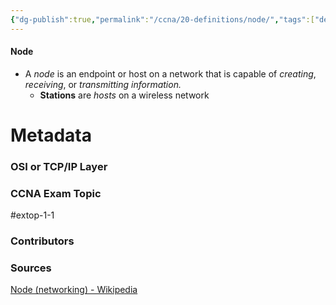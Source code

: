 ```yaml
---
{"dg-publish":true,"permalink":"/ccna/20-definitions/node/","tags":["defs_ccna"]}
---
```


#### Node
- A *node* is an endpoint or host on a network that is capable of *creating*, *receiving*, or *transmitting information.*
	- **Stations** are *hosts* on a wireless network







# Metadata
### OSI or TCP/IP Layer

### CCNA Exam Topic
#extop-1-1 
### Contributors

### Sources
[Node (networking) - Wikipedia](https://en.wikipedia.org/wiki/Node_(networking))